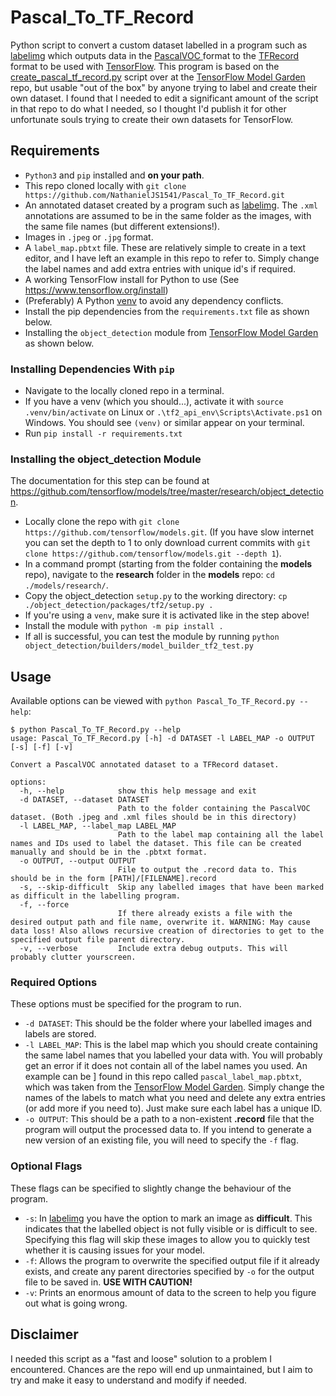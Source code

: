 # Pascal_To_TF_Record
Python script to convert a custom dataset labelled in a program such as 
[labelimg](https://github.com/heartexlabs/labelImg) which outputs data in the 
[PascalVOC ](http://host.robots.ox.ac.uk/pascal/VOC/) format to the 
[TFRecord](https://www.tensorflow.org/tutorials/load_data/tfrecord) format to be used with 
[TensorFlow](https://www.tensorflow.org/). This program is based on the 
[create_pascal_tf_record.py](https://github.com/tensorflow/models/blob/0ff8db0a62c0ef1bd5e80355f857889cafeadbf2/research/object_detection/dataset_tools/create_pascal_tf_record.py) 
script over at the [TensorFlow Model Garden](https://github.com/tensorflow/models) repo, but usable "out of the box" by 
anyone trying to label and create their own dataset. I found that I needed to edit a significant amount of the script 
in that repo to do what I needed, so I thought I'd publish it for other unfortunate souls trying to create their own 
datasets for TensorFlow.

## Requirements
- `Python3` and `pip` installed and __on your path__.
- This repo cloned locally with `git clone https://github.com/NathanielJS1541/Pascal_To_TF_Record.git`
- An annotated dataset created by a program such as [labelimg](https://github.com/heartexlabs/labelImg). The `.xml`
  annotations are assumed to be in the same folder as the images, with the same file names (but different extensions!).
- Images in `.jpeg` or `.jpg` format.
- A `label_map.pbtxt` file. These are relatively simple to create in a text editor, and I have left an example in this 
  repo to refer to. Simply change the label names and add extra entries with unique id's if required.
- A working TensorFlow install for Python to use (See https://www.tensorflow.org/install)
- (Preferably) A Python [venv](https://docs.python.org/3/library/venv.html) to avoid any dependency conflicts.
- Install the pip dependencies from the `requirements.txt` file as shown below.
- Installing the `object_detection` module from [TensorFlow Model Garden](https://github.com/tensorflow/models) as shown
  below.

### Installing Dependencies With `pip`
- Navigate to the locally cloned repo in a terminal.
- If you have a venv (which you should...), activate it with `source .venv/bin/activate` on Linux or 
  `.\tf2_api_env\Scripts\Activate.ps1` on Windows. You should see `(venv)` or similar appear on your terminal.
- Run `pip install -r requirements.txt`

### Installing the object_detection Module
The documentation for this step can be found at 
https://github.com/tensorflow/models/tree/master/research/object_detection.
- Locally clone the repo with `git clone https://github.com/tensorflow/models.git`. (If you have slow internet you can
  set the depth to 1 to only download current commits with 
  `git clone https://github.com/tensorflow/models.git --depth 1`).
- In a command prompt (starting from the folder containing the __models__ repo), navigate to the __research__ folder in 
  the __models__ repo: `cd ./models/research/`.
- Copy the object_detection `setup.py` to the working directory: `cp ./object_detection/packages/tf2/setup.py .`
- If you're using a `venv`, make sure it is activated like in the step above!
- Install the module with `python -m pip install .`
- If all is successful, you can test the module by running `python object_detection/builders/model_builder_tf2_test.py`

## Usage
Available options can be viewed with `python Pascal_To_TF_Record.py --help`:
```commandline
$ python Pascal_To_TF_Record.py --help
usage: Pascal_To_TF_Record.py [-h] -d DATASET -l LABEL_MAP -o OUTPUT [-s] [-f] [-v]

Convert a PascalVOC annotated dataset to a TFRecord dataset.

options:
  -h, --help            show this help message and exit
  -d DATASET, --dataset DATASET
                        Path to the folder containing the PascalVOC dataset. (Both .jpeg and .xml files should be in this directory)
  -l LABEL_MAP, --label_map LABEL_MAP
                        Path to the label map containing all the label names and IDs used to label the dataset. This file can be created manually and should be in the .pbtxt format.
  -o OUTPUT, --output OUTPUT
                        File to output the .record data to. This should be in the form [PATH]/[FILENAME].record
  -s, --skip-difficult  Skip any labelled images that have been marked as difficult in the labelling program.
  -f, --force
                        If there already exists a file with the desired output path and file name, overwrite it. WARNING: May cause data loss! Also allows recursive creation of directories to get to the specified output file parent directory.
  -v, --verbose         Include extra debug outputs. This will probably clutter yourscreen.
```

### Required Options
These options must be specified for the program to run.
- `-d DATASET`: This should be the folder where your labelled images and labels are stored.
- `-l LABEL_MAP`: This is the label map which you should create containing the same label names that you labelled your
  data with. You will probably get an error if it does not contain all of the label names you used. An example can be ]
  found in this repo called `pascal_label_map.pbtxt`, which was taken from the
  [TensorFlow Model Garden](https://github.com/tensorflow/models). Simply change the names of the labels to match what 
  you need and delete any extra entries (or add more if you need to). Just make sure each label has a unique ID.
- `-o OUTPUT`: This should be a path to a non-existent __.record__ file that the program will output the processed data 
  to. If you intend to generate a new version of an existing file, you will need to specify the `-f` flag.

### Optional Flags
These flags can be specified to slightly change the behaviour of the program.
- `-s`: In [labelimg](https://github.com/heartexlabs/labelImg) you have the option to mark an image as __difficult__. 
  This indicates that the labelled object is not fully visible or is difficult to see. Specifying this flag will skip 
  these images to allow you to quickly test whether it is causing issues for your model.
- `-f`: Allows the program to overwrite the specified output file if it already exists, and create any parent 
  directories specified by `-o` for the output file to be saved in. __USE WITH CAUTION!__
- `-v`: Prints an enormous amount of data to the screen to help you figure out what is going wrong.

## Disclaimer
I needed this script as a "fast and loose" solution to a problem I encountered. Chances are the repo will end up 
unmaintained, but I aim to try and make it easy to understand and modify if needed.
